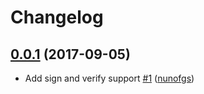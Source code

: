 # Changelog

## [0.0.1](https://github.com/uphold/http-signature/releases/tag/0.0.1) (2017-09-05)
- Add sign and verify support [\#1](https://github.com/uphold/http-signature/pull/1) ([nunofgs](https://github.com/nunofgs))

